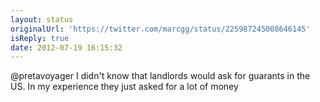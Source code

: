 ```yaml
---
layout: status
originalUrl: 'https://twitter.com/marcgg/status/225987245008646145'
isReply: true
date: 2012-07-19 16:15:32
---
```


@pretavoyager I didn't know that landlords would ask for guarants in the US. In my experience they just asked for a lot of money
